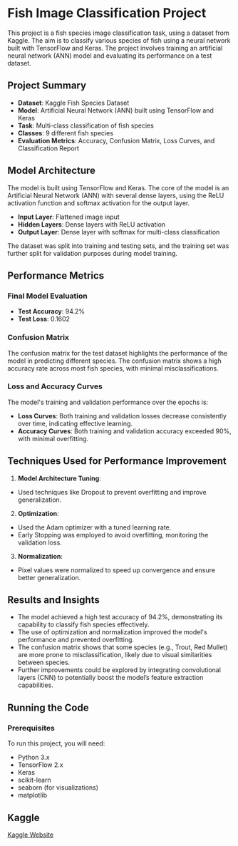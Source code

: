 # Fish Image Classification Project

This project is a fish species image classification task, using a dataset from Kaggle. The aim is to classify various species of fish using a neural network built with TensorFlow and Keras. The project involves training an artificial neural network (ANN) model and evaluating its performance on a test dataset.

## Project Summary

* **Dataset**: Kaggle Fish Species Dataset
* **Model**: Artificial Neural Network (ANN) built using TensorFlow and Keras
* **Task**: Multi-class classification of fish species
* **Classes**: 9 different fish species
* **Evaluation Metrics**: Accuracy, Confusion Matrix, Loss Curves, and Classification Report

## Model Architecture

The model is built using TensorFlow and Keras. The core of the model is an Artificial Neural Network (ANN) with several dense layers, using the ReLU activation function and softmax activation for the output layer.

* **Input Layer**: Flattened image input
* **Hidden Layers**: Dense layers with ReLU activation
* **Output Layer**: Dense layer with softmax for multi-class classification

The dataset was split into training and testing sets, and the training set was further split for validation purposes during model training.

## Performance Metrics
### Final Model Evaluation

* **Test Accuracy**: 94.2%
* **Test Loss**: 0.1602

### Confusion Matrix 

The confusion matrix for the test dataset highlights the performance of the model in predicting different species. The confusion matrix shows a high accuracy rate across most fish species, with minimal misclassifications.

### Loss and Accuracy Curves 

The model's training and validation performance over the epochs is:
* **Loss Curves**: Both training and validation losses decrease consistently over time, indicating effective learning.
* **Accuracy Curves**: Both training and validation accuracy exceeded 90%, with minimal overfitting.

## Techniques Used for Performance Improvement 

1. **Model Architecture Tuning**:

* Used techniques like Dropout to prevent overfitting and improve generalization.

2. **Optimization**:

* Used the Adam optimizer with a tuned learning rate.
* Early Stopping was employed to avoid overfitting, monitoring the validation loss.

3. **Normalization**:

* Pixel values were normalized to speed up convergence and ensure better generalization.

## Results and Insights

* The model achieved a high test accuracy of 94.2%, demonstrating its capability to classify fish species effectively.
* The use of optimization and normalization improved the model's performance and prevented overfitting.
* The confusion matrix shows that some species (e.g., Trout, Red Mullet) are more prone to misclassification, likely due to visual similarities between species.
* Further improvements could be explored by integrating convolutional layers (CNN) to potentially boost the model’s feature extraction capabilities.

## Running the Code
### Prerequisites

To run this project, you will need:

* Python 3.x
* TensorFlow 2.x
* Keras
* scikit-learn
* seaborn (for visualizations)
* matplotlib

## Kaggle
[Kaggle Website](https://www.kaggle.com/code/senakivrak/classification-project-deep-learning-ann/notebook)

